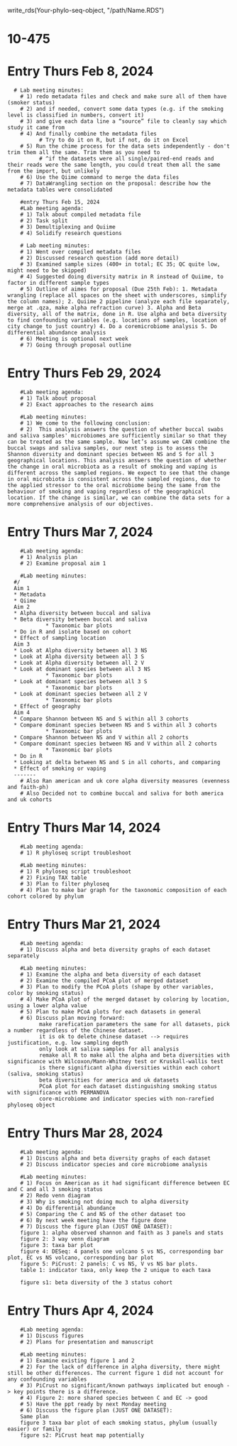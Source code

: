write_rds(Your-phylo-seq-object, "/path/Name.RDS")
# 10-475

# Entry Thurs Feb 8, 2024 
      # Lab meeting minutes: 
        # 1) redo metadata files and check and make sure all of them have (smoker status) 
        # 2) and if needed, convert some data types (e.g. if the smoking level is classified in numbers, convert it) 
        # 3) and give each data line a “source” file to cleanly say which study it came from 
        # 4) And finally combine the metadata files 
              # Try to do it on R, but if not, do it on Excel 
        # 5) Run the chime process for the data sets independently - don't trim them all the same. Trim them as you need to
              # ^if the datasets were all single/paired-end reads and their reads were the same length, you could treat them all the same from the import, but unlikely 
        # 6) Use the Qiime command to merge the data files 
        # 7) DataWrangling section on the proposal: describe how the metadata tables were consolidated 

        #entry Thurs Feb 15, 2024
        #Lab meeting agenda: 
        # 1) Talk about compiled metadata file 
        # 2) Task split
        # 3) Demultiplexing and Quiime
        # 4) Solidify research questions

        # Lab meeting minutes: 
        # 1) Went over compiled metadata files
        # 2) Discussed research question (add more detail)
        # 3) Examined sample sizes (400+ in total; EC 35; QC quite low, might need to be skipped)
        # 4) Suggested doing diversity matrix in R instead of Quiime, to factor in different sample types
        # 5) Outline of aimes for proposal (Due 25th Feb): 1. Metadata wrangling (replace all spaces on the sheet with underscores, simplify the column names); 2. Quiime 2 pipeline (analyze each file separately, merge at .qza, make alpha refraction curve) 3. Alpha and Beta diversity, all of the matrix, done in R. Use alpha and beta diversity to find confounding variables (e.g. locations of samples, location of city change to just country) 4. Do a coremicrobiome analysis 5. Do differential abundance analysis
        # 6) Meeting is optional next week
        # 7) Going through proposal outline
        
# Entry Thurs Feb 29, 2024
        #Lab meeting agenda: 
        # 1) Talk about proposal 
        # 2) Exact approaches to the research aims

        #Lab meeting minutes: 
        # 1) We come to the following conclusion:
        # 2)  This analysis answers the question of whether buccal swabs and saliva samples' microbiomes are sufficiently similar so that they can be treated as the same sample. Now let’s assume we CAN combine the buccal swaps and saliva samples, our next step is to assess the Shannon diversity and dominant species between NS and S for all 3 geographical locations. This analysis answers the question of whether the change in oral microbiota as a result of smoking and vaping is different across the sampled regions. We expect to see that the change in oral microbiota is consistent across the sampled regions, due to the applied stressor to the oral microbiome being the same from the behaviour of smoking and vaping regardless of the geographical location. If the change is similar, we can combine the data sets for a more comprehensive analysis of our objectives.
    

# Entry Thurs Mar 7, 2024
        #Lab meeting agenda: 
        # 1) Analysis plan 
        # 2) Examine proposal aim 1

        #Lab meeting minutes: 
      #/
      Aim 1
      * Metadata 
      * Qiime 
      Aim 2
      * Alpha diversity between buccal and saliva
      * Beta diversity between buccal and saliva
                * Taxonomic bar plots
      * Do in R and isolate based on cohort 
      * Effect of sampling location 
      Aim 3
      * Look at Alpha diversity between all 3 NS
      * Look at Alpha diversity between all 3 S
      * Look at Alpha diversity between all 2 V
      * Look at dominant species between all 3 NS
                * Taxonomic bar plots
      * Look at dominant species between all 3 S
                * Taxonomic bar plots
      * Look at dominant species between all 2 V
                * Taxonomic bar plots
      * Effect of geography 
      Aim 4
      * Compare Shannon between NS and S within all 3 cohorts 
      * Compare dominant species between NS and S within all 3 cohorts 
                * Taxonomic bar plots
      * Compare Shannon between NS and V within all 2 cohorts 
      * Compare dominant species between NS and V within all 2 cohorts 
                * Taxonomic bar plots
      * Do in R 
      * Looking at delta between NS and S in all cohorts, and comparing 
      * Effect of smoking or vaping
      -------
        # Also Ran american and uk core alpha diversity measures (evenness and faith-ph) 
        # Also Decided not to combine buccal and saliva for both america and uk cohorts

 # Entry Thurs Mar 14, 2024
        #Lab meeting agenda: 
        # 1) R phyloseq script troubleshoot 

        #Lab meeting minutes: 
        # 1) R phyloseq script troubleshoot
        # 2) Fixing TAX table 
        # 3) Plan to filter phyloseq
        # 4) Plan to make bar graph for the taxonomic composition of each cohort colored by phylum

 # Entry Thurs Mar 21, 2024
        #Lab meeting agenda: 
        # 1) Discuss alpha and beta diversity graphs of each dataset separately 

        #Lab meeting minutes: 
        # 1) Examine the alpha and beta diversity of each dataset
        # 2) Examine the compiled PCoA plot of merged dataset
        # 3) Plan to modify the PCoA plots (shape by other variables, color by smoking status)
        # 4) Make PCoA plot of the merged dataset by coloring by location, using a lower alpha value
        # 5) Plan to make PCoA plots for each datasets in general
        # 6) Discuss plan moving forward: 
              make rarefication parameters the same for all datasets, pick a number regardless of the Chinese dataset. 
              it is ok to delete chinese dataset --> requires justification, e.g. low sampling depth 
              only look at saliva samples for all analysis
              remake all R to make all the alpha and beta diversities with significance with Wilcoxon/Mann-Whitney test or Kruskall-wallis test
              is there significant alpha diversities within each cohort (saliva, smoking status)
              beta diversities for america and uk datasets 
              PCoA plot for each dataset distinguishing smoking status with significance with PERMANOVA 
              core-microbiome and indicator species with non-rarefied phyloseq object 

# Entry Thurs Mar 28, 2024
        #Lab meeting agenda: 
        # 1) Discuss alpha and beta diversity graphs of each dataset 
        # 2) Discuss indicator species and core microbiome analysis

        #Lab meeting minutes: 
        # 1) Focus on American as it had significant difference between EC and C and all 3 smoking status
        # 2) Redo venn diagram 
        # 3) Why is smoking not doing much to alpha diversity
        # 4) Do differential abundance 
        # 5) Comparing the C and NS of the other dataset too
        # 6) By next week meeting have the figure done
        # 7) Discuss the figure plan (JUST ONE DATASET):
        figure 1: alpha observed shannon and faith as 3 panels and stats 
        figure 2: 3 way venn diagram 
        figure 3: taxa bar plot 
        figure 4: DESeq: 4 panels one volcano S vs NS, corresponding bar plot, EC vs NS volcano, corresponding bar plot 
        figure 5: PiCrust: 2 panels: C vs NS, V vs NS bar plots.
        table 1: indicator taxa, only keep the 2 unique to each taxa 

        figure s1: beta diversity of the 3 status cohort 
        
# Entry Thurs Apr 4, 2024
        #Lab meeting agenda: 
        # 1) Discuss figures  
        # 2) Plans for presentation and manuscript

        #Lab meeting minutes: 
        # 1) Examine existing figure 1 and 2 
        # 2) For the lack of difference in alpha diversity, there might still be other differences. The current figure 1 did not account for any confounding variables
        # 3) PiCrust no significant/known pathways implicated but enough -> key points there is a difference. 
        # 4) Figure 2: more shared species between C and EC -> good
        # 5) Have the ppt ready by next Monday meeting
        # 6) Discuss the figure plan (JUST ONE DATASET):
        Same plan
        figure 3 taxa bar plot of each smoking status, phylum (usually easier) or family
        figure s2: PiCrust heat map potentially
         
             
